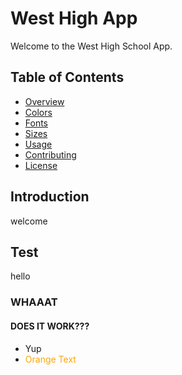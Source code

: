 # West High App

Welcome to the West High School App.

## Table of Contents

- [Overview](#introduction)
- [Colors](#test)
- [Fonts](#fonts)
- [Sizes](#sizes)
- [Usage](#usage)
- [Contributing](#contributing)
- [License](#license)

## Introduction

welcome

## Test
hello

### WHAAAT
#### DOES IT WORK???

- Yup
- <span style="color: orange;">Orange Text</span>
